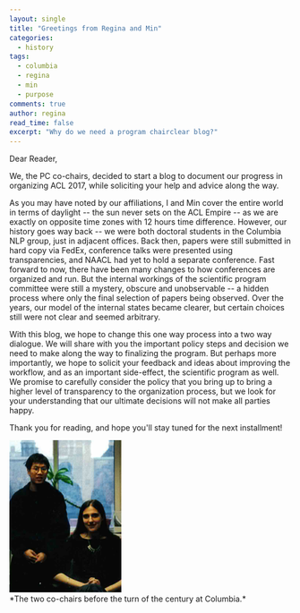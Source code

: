 ```yaml
---
layout: single
title: "Greetings from Regina and Min"
categories:
  - history
tags:
  - columbia
  - regina
  - min
  - purpose
comments: true
author: regina
read_time: false
excerpt: "Why do we need a program chairclear blog?"
---
```

Dear Reader,

We, the PC co-chairs, decided to start a blog to document our progress in organizing ACL 2017, while soliciting your help and advice along the way.

As you may have noted by our affiliations, I and Min cover the entire world in terms of daylight -- the sun never sets on the ACL Empire -- as we are exactly on opposite time zones with 12 hours time difference.  However, our history goes way back -- we were both doctoral students in the Columbia NLP group, just in adjacent offices.
Back then, papers were still submitted in hard copy via FedEx, conference talks were presented using transparencies, and NAACL had yet to hold a separate conference.  Fast forward to now, there have been many changes to how conferences are organized and run. But the internal workings of the scientific program committee were still a mystery, obscure and unobservable -- a hidden process where only the final selection of papers being observed. Over the years, our model of the internal states became clearer, but certain choices still were not clear and seemed arbitrary.

With this blog, we hope to change this one way process into a two way dialogue.  We will share with you the important policy steps and decision we need to make along the way to finalizing the program.  But perhaps more importantly, we hope to solicit your feedback and ideas about improving the workflow, and as an important side-effect, the scientific program as well.  We promise to carefully consider the policy that you bring up to bring a higher level of transparency to the organization process, but we look for your understanding that our ultimate decisions will not make all parties happy.

Thank you for reading, and hope you'll stay tuned for the next installment!

<img src="/images/990301-cochairs.png" width="200px"/>
<br/>
*The two co-chairs before the turn of the century at Columbia.*
